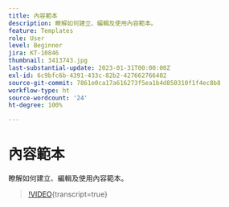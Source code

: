 ```yaml
---
title: 內容範本
description: 瞭解如何建立、編輯及使用內容範本。
feature: Templates
role: User
level: Beginner
jira: KT-10846
thumbnail: 3413743.jpg
last-substantial-update: 2023-01-31T00:00:00Z
exl-id: 6c9bfc6b-4391-433c-82b2-427662766402
source-git-commit: 7861e0ca17a616273f5ea1b4d850310f1f4ec8b8
workflow-type: ht
source-wordcount: '24'
ht-degree: 100%

---
```


# 內容範本

瞭解如何建立、編輯及使用內容範本。

>[!VIDEO](https://video.tv.adobe.com/v/3413743?quality=12&learn=on){transcript=true}
